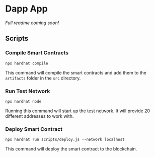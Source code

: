 # Dapp App

*Full readme coming soon!*

## **Scripts**

### Compile Smart Contracts
```shell
npx hardhat compile
```
This command will compile the smart contracts and add them to the `artifacts` folder in the `src` directory.

### Run Test Network
```shell
npx hardhat node
```
Running this command will start up the test network. It will provide 20 different addresses to work with.

### Deploy Smart Contract
```shell
npx hardhat run scripts/deploy.js --network localhost
```
This command will deploy the smart contract to the blockchain.

<!--
Try running some of the following tasks:

```shell
npx hardhat accounts
npx hardhat compile
npx hardhat clean
npx hardhat test
npx hardhat node
node scripts/sample-script.js
npx hardhat help
``` -->
